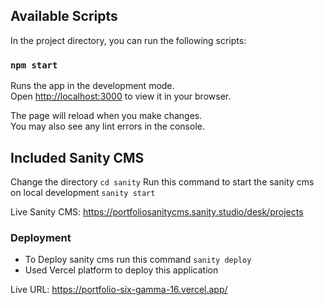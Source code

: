 ## Available Scripts

In the project directory, you can run the following scripts:

### `npm start`

Runs the app in the development mode.\
Open [http://localhost:3000](http://localhost:3000) to view it in your browser.

The page will reload when you make changes.\
You may also see any lint errors in the console.

## Included Sanity CMS

Change the directory `cd sanity`
Run this command to start the sanity cms on local development `sanity start`

Live Sanity CMS: https://portfoliosanitycms.sanity.studio/desk/projects

### Deployment
- To Deploy sanity cms run this command `sanity deploy`
- Used Vercel platform to deploy this application

Live URL: https://portfolio-six-gamma-16.vercel.app/

